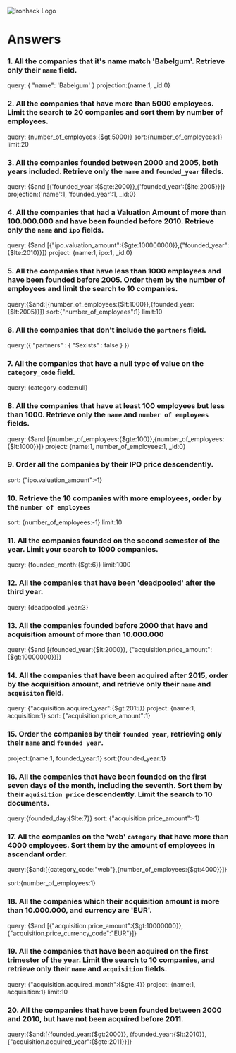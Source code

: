 ![Ironhack Logo](https://i.imgur.com/1QgrNNw.png)

# Answers

### 1. All the companies that it's name match 'Babelgum'. Retrieve only their `name` field.

query: { "name": 'Babelgum' }
projection:{name:1, _id:0}



### 2. All the companies that have more than 5000 employees. Limit the search to 20 companies and sort them by **number of employees**.

query: {number_of_employees:{$gt:5000}}
sort:{number_of_employees:1}
limit:20


### 3. All the companies founded between 2000 and 2005, both years included. Retrieve only the `name` and `founded_year` fileds.

query: {$and:[{'founded_year':{$gte:2000}},{'founded_year':{$lte:2005}}]}
projection:{'name':1, 'founded_year':1, _id:0}

### 4. All the companies that had a Valuation Amount of more than 100.000.000 and have been founded before 2010. Retrieve only the `name` and `ipo` fields.

query: {$and:[{"ipo.valuation_amount":{$gte:100000000}},{"founded_year":{$lte:2010}}]}
project: {name:1, ipo:1, _id:0}

### 5. All the companies that have less than 1000 employees and have been founded before 2005. Order them by the number of employees and limit the search to 10 companies.

query:{$and:[{number_of_employees:{$lt:1000}},{founded_year:{$lt:2005}}]}
sort:{"number_of_employees":1}
limit:10

### 6. All the companies that don't include the `partners` field.

query:({ "partners" : { "$exists" : false } })

### 7. All the companies that have a null type of value on the `category_code` field.

query: {category_code:null}

### 8. All the companies that have at least 100 employees but less than 1000. Retrieve only the `name` and `number of employees` fields.

query: {$and:[{number_of_employees:{$gte:100}},{number_of_employees:{$lt:1000}}]}
project: {name:1, number_of_employees:1, _id:0}


### 9. Order all the companies by their IPO price descendently.

sort: {"ipo.valuation_amount":-1}

### 10. Retrieve the 10 companies with more employees, order by the `number of employees`

sort: {number_of_employees:-1}
limit:10

### 11. All the companies founded on the second semester of the year. Limit your search to 1000 companies.

query: {founded_month:{$gt:6}}
limit:1000

### 12. All the companies that have been 'deadpooled' after the third year.

query: {deadpooled_year:3}


### 13. All the companies founded before 2000 that have and acquisition amount of more than 10.000.000

query: {$and:[{founded_year:{$lt:2000}}, {"acquisition.price_amount":{$gt:10000000}}]}

### 14. All the companies that have been acquired after 2015, order by the acquisition amount, and retrieve only their `name` and `acquisiton` field.

query: {"acquisition.acquired_year":{$gt:2015}}
project: {name:1, acquisition:1}
sort: {"acquisition.price_amount":1}


### 15. Order the companies by their `founded year`, retrieving only their `name` and `founded year`.

project:{name:1, founded_year:1}
sort:{founded_year:1}


### 16. All the companies that have been founded on the first seven days of the month, including the seventh. Sort them by their `aquisition price` descendently. Limit the search to 10 documents.

query:{founded_day:{$lte:7}}
sort: {"acquisition.price_amount":-1}

### 17. All the companies on the 'web' `category` that have more than 4000 employees. Sort them by the amount of employees in ascendant order.

query:{$and:[{category_code:"web"},{number_of_employees:{$gt:4000}}]}

sort:{number_of_employees:1}

### 18. All the companies which their acquisition amount is more than 10.000.000, and currency are 'EUR'.

query: {$and:[{"acquisition.price_amount":{$gt:10000000}},{"acquisition.price_currency_code":"EUR"}]}

### 19. All the companies that have been acquired on the first trimester of the year. Limit the search to 10 companies, and retrieve only their `name` and `acquisition` fields.

query: {"acquisition.acquired_month":{$gte:4}}
project: {name:1, acquisition:1}
limit:10


### 20. All the companies that have been founded between 2000 and 2010, but have not been acquired before 2011.


query:{$and:[{founded_year:{$gt:2000}}, {founded_year:{$lt:2010}}, {"acquisition.acquired_year":{$gte:2011}}]}